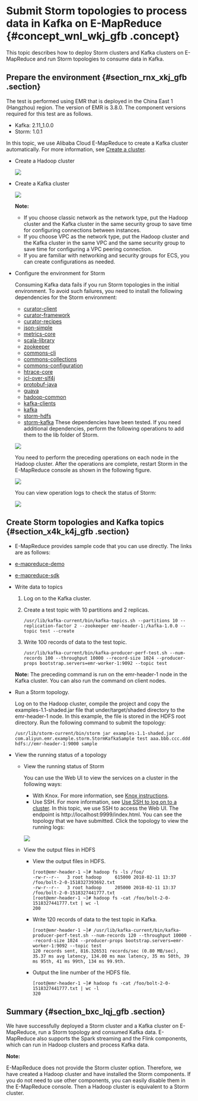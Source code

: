 # Submit Storm topologies to process data in Kafka on E-MapReduce {#concept_wnl_wkj_gfb .concept}

This topic describes how to deploy Storm clusters and Kafka clusters on E-MapReduce and run Storm topologies to consume data in Kafka.

## Prepare the environment {#section_rnx_xkj_gfb .section}

The test is performed using EMR that is deployed in the China East 1 \(Hangzhou\) region. The version of EMR is 3.8.0. The component versions required for this test are as follows.

-   Kafka: 2.11\_1.0.0
-   Storm: 1.0.1

In this topic, we use Alibaba Cloud E-MapReduce to create a Kafka cluster automatically. For more information, see [Create a cluster](../DNemapreduce1883011/EN-US_TP_17840.dita#concept_nrp_154_y2b).

-   Create a Hadoop cluster

    ![](http://static-aliyun-doc.oss-cn-hangzhou.aliyuncs.com/assets/img/21765/154823534512655_en-US.png)

-   Create a Kafka cluster

    ![](http://static-aliyun-doc.oss-cn-hangzhou.aliyuncs.com/assets/img/21765/154823534512657_en-US.png)

    **Note:** 

    -   If you choose classic network as the network type, put the Hadoop cluster and the Kafka cluster in the same security group to save time for configuring connections between instances.
    -   If you choose VPC as the network type, put the Hadoop cluster and the Kafka cluster in the same VPC and the same security group to save time for configuring a VPC peering connection.
    -   If you are familiar with networking and security groups for ECS, you can create configurations as needed.
-   Configure the environment for Storm

    Consuming Kafka data fails if you run Storm topologies in the initial environment. To avoid such failures, you need to install the following dependencies for the Storm environment:

    -   [curator-client](http://central.maven.org/maven2/org/apache/curator/curator-client/2.10.0/curator-client-2.10.0.jar)
    -   [curator-framework](http://central.maven.org/maven2/org/apache/curator/curator-framework/2.10.0/curator-framework-2.10.0.jar)
    -   [curator-recipes](http://central.maven.org/maven2/org/apache/curator/curator-recipes/2.10.0/curator-recipes-2.10.0.jar)
    -   [json-simple](http://central.maven.org/maven2/com/googlecode/json-simple/json-simple/1.1/json-simple-1.1.jar)
    -   [metrics-core](http://central.maven.org/maven2/com/yammer/metrics/metrics-core/2.2.0/metrics-core-2.2.0.jar)
    -   [scala-library](http://central.maven.org/maven2/org/scala-lang/scala-library/2.11.7/scala-library-2.11.7.jar)
    -   [zookeeper](http://central.maven.org/maven2/org/apache/zookeeper/zookeeper/3.4.6/zookeeper-3.4.6.jar)
    -   [commons-cli](http://central.maven.org/maven2/commons-cli/commons-cli/1.3.1/commons-cli-1.3.1.jar)
    -   [commons-collections](http://central.maven.org/maven2/commons-collections/commons-collections/3.2.2/commons-collections-3.2.2.jar)
    -   [commons-configuration](http://central.maven.org/maven2/commons-configuration/commons-configuration/1.6/commons-configuration-1.6.jar)
    -   [htrace-core](http://central.maven.org/maven2/org/htrace/htrace-core/3.0.4/htrace-core-3.0.4.jar)
    -   [jcl-over-slf4j](http://central.maven.org/maven2/org/slf4j/jcl-over-slf4j/1.6.6/jcl-over-slf4j-1.6.6.jar)
    -   [protobuf-java](http://central.maven.org/maven2/com/google/protobuf/protobuf-java/2.5.0/protobuf-java-2.5.0.jar)
    -   [guava](http://search.maven.org/remotecontent?filepath=com/google/guava/guava/23.0/guava-23.0.jar)
    -   [hadoop-common](http://central.maven.org/maven2/org/apache/hadoop/hadoop-common/3.0.0/hadoop-common-3.0.0.jar)
    -   [kafka-clients](http://central.maven.org/maven2/org/apache/kafka/kafka-clients/1.0.0/kafka-clients-1.0.0.jar)
    -   [kafka](http://central.maven.org/maven2/org/apache/kafka/kafka_2.10/0.10.0.1/kafka_2.10-0.10.0.1.jar)
    -   [storm-hdfs](http://central.maven.org/maven2/org/apache/storm/storm-hdfs/1.1.2/storm-hdfs-1.1.2.jar)
    -   [storm-kafka](http://central.maven.org/maven2/org/apache/storm/storm-kafka/1.1.2/storm-kafka-1.1.2.jar)
    These dependencies have been tested. If you need additional dependencies, perform the following operations to add them to the lib folder of Storm.

    ![](http://static-aliyun-doc.oss-cn-hangzhou.aliyuncs.com/assets/img/21765/154823534612659_en-US.png)

    You need to perform the preceding operations on each node in the Hadoop cluster. After the operations are complete, restart Storm in the E-MapReduce console as shown in the following figure.

    ![](http://static-aliyun-doc.oss-cn-hangzhou.aliyuncs.com/assets/img/21765/154823534612660_en-US.png)

    You can view operation logs to check the status of Storm:

    ![](http://static-aliyun-doc.oss-cn-hangzhou.aliyuncs.com/assets/img/21765/154823534612661_en-US.png)


## Create Storm topologies and Kafka topics {#section_x4k_k4j_gfb .section}

-   E-MapReduce provides sample code that you can use directly. The links are as follows:

-   [e-mapreduce-demo](https://github.com/aliyun/aliyun-emapreduce-demo)
-   [e-mapreduce-sdk](https://github.com/aliyun/aliyun-emapreduce-sdk)
-   Write data to topics

    1.  Log on to the Kafka cluster.
    2.  Create a test topic with 10 partitions and 2 replicas.

        ```
        /usr/lib/kafka-current/bin/kafka-topics.sh --partitions 10 --replication-factor 2 --zookeeper emr-header-1:/kafka-1.0.0 --topic test --create
        ```

    3.  Write 100 records of data to the test topic.

        ```
        /usr/lib/kafka-current/bin/kafka-producer-perf-test.sh --num-records 100 --throughput 10000 --record-size 1024 --producer-props bootstrap.servers=emr-worker-1:9092 --topic test
        ```

    **Note:** The preceding command is run on the emr-header-1 node in the Kafka cluster. You can also run the command on client nodes.

-   Run a Storm topology.

    Log on to the Hadoop cluster, compile the project and copy the examples-1.1-shaded.jar file that under/target/shaded directory to the emr-header-1 node. In this example, the file is stored in the HDFS root directory. Run the following command to submit the topology:

    ```
    /usr/lib/storm-current/bin/storm jar examples-1.1-shaded.jar com.aliyun.emr.example.storm.StormKafkaSample test aaa.bbb.ccc.ddd hdfs://emr-header-1:9000 sample
    ```

-   View the running status of a topology
    -   View the running status of Storm

        You can use the Web UI to view the services on a cluster in the following ways:

        -   With Knox. For more information, see [Knox instructions](../DNemapreduce1876943/EN-US_TP_17921.dita#concept_knp_s1x_y2b).
        -   Use SSH. For more information, see [Use SSH to log on to a cluster](../DNemapreduce1876943/EN-US_TP_17923.dita#concept_sns_sww_y2b).
        In this topic, we use SSH to access the Web UI. The endpoint is http://localhost:9999/index.html. You can see the topology that we have submitted. Click the topology to view the running logs:

        ![](http://static-aliyun-doc.oss-cn-hangzhou.aliyuncs.com/assets/img/21765/154823534612663_en-US.png)

    -   View the output files in HDFS
        -   View the output files in HDFS.

            ```
            [root@emr-header-1 ~]# hadoop fs -ls /foo/
            -rw-r--r--   3 root hadoop     615000 2018-02-11 13:37 /foo/bolt-2-0-1518327393692.txt
            -rw-r--r--   3 root hadoop     205000 2018-02-11 13:37 /foo/bolt-2-0-1518327441777.txt
            [root@emr-header-1 ~]# hadoop fs -cat /foo/bolt-2-0-1518327441777.txt | wc -l
            200
            ```

        -   Write 120 records of data to the test topic in Kafka.

            ```
            [root@emr-header-1 ~]# /usr/lib/kafka-current/bin/kafka-producer-perf-test.sh --num-records 120 --throughput 10000 --record-size 1024 --producer-props bootstrap.servers=emr-worker-1:9092 --topic test
            120 records sent, 816.326531 records/sec (0.80 MB/sec), 35.37 ms avg latency, 134.00 ms max latency, 35 ms 50th, 39 ms 95th, 41 ms 99th, 134 ms 99.9th.
            ```

        -   Output the line number of the HDFS file.

            ```
            [root@emr-header-1 ~]# hadoop fs -cat /foo/bolt-2-0-1518327441777.txt | wc -l
            320
            ```


## Summary {#section_bxc_lqj_gfb .section}

We have successfully deployed a Storm cluster and a Kafka cluster on E-MapReduce, run a Storm topology and consumed Kafka data. E-MapReduce also supports the Spark streaming and the Flink components, which can run in Hadoop clusters and process Kafka data.

**Note:** 

E-MapReduce does not provide the Storm cluster option. Therefore, we have created a Hadoop cluster and have installed the Storm components. If you do not need to use other components, you can easily disable them in the E-MapReduce console. Then a Hadoop cluster is equivalent to a Storm cluster.

